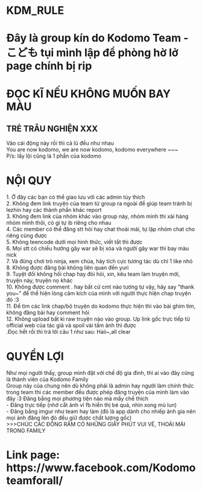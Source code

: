 <h1>KDM_RULE</h1>
<h1>Đây là group kín do Kodomo Team - こども tụi mình lập để phòng hờ lở page chính bị rip</h1>
<h1>ĐỌC KĨ NẾU KHÔNG MUỐN BAY MÀU</h1>
<h2> TRẺ TRÂU NGHIỆN XXX</h2>
Vào cái động này rồi thì cả lũ đều như nhau</br>
You are now kodomo, we are now kodomo, kodomo everywhere ~~~</br>
P/s: lầy lội cũng là 1 phần của kodomo</br>
<h1>NỘI QUY</h1>
1. Ở đây các bạn có thể giao lưu với các admin tùy thích</br>
2. Không đem link truyện của team từ group ra ngoài để giúp team tránh bị lezhin hay các thành phần khác report </br>
3. Không đem link của nhóm khác vào group này, nhóm mình thì xài hàng nhóm mình thôi, có gì tự ib riêng cho nhau </br>
4. Các member có thể đăng stt hỏi hay chat thoải mái, tự lập nhóm chat cho riêng cũng được </br>
5. Không teencode dưới mọi hình thức, viết tắt thì được </br>
6. Mọi stt có chiều hướng gây war sẽ bị xóa và người gây war thì bay màu nick </br>
7. Và đừng chơi trò ninja, xem chùa, hãy tích cực tương tác dù chỉ 1 like nhỏ </br>
8. Không được đăng bài không liên quan đến yuri </br>
9. Tuyệt đối không hối chap hay đòi hỏi, xin, kêu team làm truyện mới, truyện này, truyện nọ khác </br>
10. Không được comment . hay bất cứ cmt nào tương tự vậy, hãy say "thank you~" để thể hiện lòng cảm kích của mình với người thực hiện chap truyện đó :3</br>
11. Để tìm các link chap/bộ truyện do kodomo thực hiện thì vào bài ghim tìm, không đăng bài hay comment hỏi</br>
12. Không upload bất kì raw truyện nào vào group. Up link gốc trực tiếp từ official web của tác giả và spoil vài tấm ảnh thì được</br>
.Đọc hết rồi thì trả lời câu 1 như sau: Haii~,all clear
<h1>QUYỀN LỢI</h1>
Như mọi người thấy, group mình đặt với chế độ gia đình, thì ai vào đây cũng là thành viên của Kodomo Family </br>
Group này của chung nên dù không phải là admin hay người làm chính thức trong team thì các member đều được phép đăng truyện của mình làm vào đây :3
Đăng bằng mọi phương tiện nào mà mấy chế thích </br>
- Đăng trực tiếp (nhớ cắt ảnh vì fb hiển thị bé quá, nhìn xong mù lun) </br>
- Đăng bằng imgur như team hay làm (đó là app dành cho nhiếp ảnh gia nên mọi ảnh đăng lên đó đều giữ được chất lượng gốc) </br>
>>>CHÚC CÁC ĐỒNG RÂM CÓ NHỮNG GIÂY PHÚT VUI VẺ, THOẢI MÁI TRONG FAMILY </br>

<h1>Link page: https://www.facebook.com/Kodomoteamforall/</h1>
